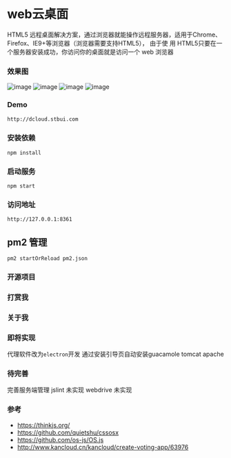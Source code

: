 # web云桌面

HTML5 远程桌面解决方案，通过浏览器就能操作远程服务器，适用于Chrome、Firefox、IE9+等浏览器（浏览器需要支持HTML5）， 由于使
用 HTML5只要在一个服务器安装成功，你访问你的桌面就是访问一个 web 浏览器

### 效果图
![image](https://raw.githubusercontent.com/stbui/dcloud/master/bin/desktop.jpg)
![image](https://raw.githubusercontent.com/stbui/dcloud/master/bin/browse.jpg)
![image](https://raw.githubusercontent.com/stbui/dcloud/master/bin/server.jpg)
![image](https://raw.githubusercontent.com/stbui/dcloud/master/bin/program.jpg)

### Demo
```bash
http://dcloud.stbui.com
```


### 安装依赖

```
npm install
```

### 启动服务

```
npm start
```

### 访问地址

```
http://127.0.0.1:8361
```

## pm2 管理
```
pm2 startOrReload pm2.json
```


### 开源项目

### 打赏我

### 关于我


### 即将实现
代理软件改为```electron```开发
通过安装引导页自动安装guacamole tomcat apache

### 待完善
完善服务端管理
jslint 未实现
webdrive 未实现


### 参考
- https://thinkjs.org/
- https://github.com/quietshu/cssosx
- https://github.com/os-js/OS.js
- http://www.kancloud.cn/kancloud/create-voting-app/63976
